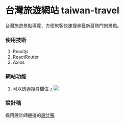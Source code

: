 # 台灣旅遊網站 taiwan-travel

台灣旅遊景點導覽，方便旅客快速搜尋最新最熱門的景點。

### 使用技術

1. Reactjs
2. ReactRouter
3. Axios

### 網站功能

1. 可以透過搜尋欄位 z
   []()![](https://i.imgur.com/7BIa1Q7.jpg)

### 設計稿

採用設計師邊邊的[設計稿](https://2021.thef2e.com/users/6296427084285739504/)
